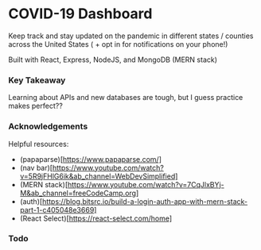 # COVID-19 Dashboard

Keep track and stay updated on the pandemic in different states / counties across the United States ( + opt in for notifications on your phone!)

Built with React, Express, NodeJS, and MongoDB (MERN stack)

### Key Takeaway

Learning about APIs and new databases are tough, but I guess practice makes perfect??

### Acknowledgements

Helpful resources:
- (papaparse)[https://www.papaparse.com/]
- (nav bar)[https://www.youtube.com/watch?v=5R9jFHlG6ik&ab_channel=WebDevSimplified]
- (MERN stack)[https://www.youtube.com/watch?v=7CqJlxBYj-M&ab_channel=freeCodeCamp.org]
- (auth)[https://blog.bitsrc.io/build-a-login-auth-app-with-mern-stack-part-1-c405048e3669]
- (React Select)[https://react-select.com/home]

### Todo


